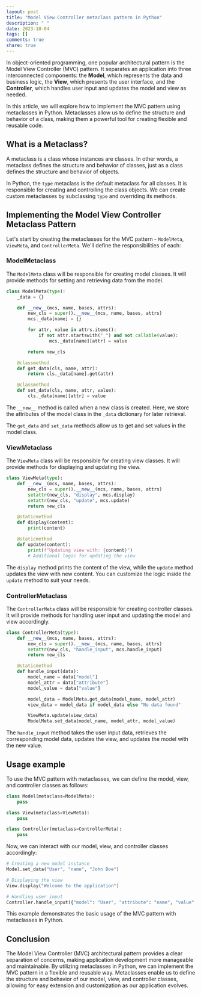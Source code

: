 ```yaml
---
layout: post
title: "Model View Controller metaclass pattern in Python"
description: " "
date: 2023-10-04
tags: []
comments: true
share: true
---
```


In object-oriented programming, one popular architectural pattern is the Model View Controller (MVC) pattern. It separates an application into three interconnected components: the **Model**, which represents the data and business logic, the **View**, which presents the user interface, and the **Controller**, which handles user input and updates the model and view as needed.

In this article, we will explore how to implement the MVC pattern using metaclasses in Python. Metaclasses allow us to define the structure and behavior of a class, making them a powerful tool for creating flexible and reusable code.

## What is a Metaclass?

A metaclass is a class whose instances are classes. In other words, a metaclass defines the structure and behavior of classes, just as a class defines the structure and behavior of objects.

In Python, the `type` metaclass is the default metaclass for all classes. It is responsible for creating and controlling the class objects. We can create custom metaclasses by subclassing `type` and overriding its methods.

## Implementing the Model View Controller Metaclass Pattern

Let's start by creating the metaclasses for the MVC pattern - `ModelMeta`, `ViewMeta`, and `ControllerMeta`. We'll define the responsibilities of each:

### ModelMetaclass

The `ModelMeta` class will be responsible for creating model classes. It will provide methods for setting and retrieving data from the model.

```python
class ModelMeta(type):
    _data = {}

    def __new__(mcs, name, bases, attrs):
        new_cls = super().__new__(mcs, name, bases, attrs)
        mcs._data[name] = {}

        for attr, value in attrs.items():
            if not attr.startswith("_") and not callable(value):
                mcs._data[name][attr] = value

        return new_cls

    @classmethod
    def get_data(cls, name, attr):
        return cls._data[name].get(attr)

    @classmethod
    def set_data(cls, name, attr, value):
        cls._data[name][attr] = value
```

The `__new__` method is called when a new class is created. Here, we store the attributes of the model class in the `_data` dictionary for later retrieval.

The `get_data` and `set_data` methods allow us to get and set values in the model class.

### ViewMetaclass

The `ViewMeta` class will be responsible for creating view classes. It will provide methods for displaying and updating the view.

```python
class ViewMeta(type):
    def __new__(mcs, name, bases, attrs):
        new_cls = super().__new__(mcs, name, bases, attrs)
        setattr(new_cls, "display", mcs.display)
        setattr(new_cls, "update", mcs.update)
        return new_cls

    @staticmethod
    def display(content):
        print(content)

    @staticmethod
    def update(content):
        print(f"Updating view with: {content}")
        # Additional logic for updating the view
```

The `display` method prints the content of the view, while the `update` method updates the view with new content. You can customize the logic inside the `update` method to suit your needs.

### ControllerMetaclass

The `ControllerMeta` class will be responsible for creating controller classes. It will provide methods for handling user input and updating the model and view accordingly.

```python
class ControllerMeta(type):
    def __new__(mcs, name, bases, attrs):
        new_cls = super().__new__(mcs, name, bases, attrs)
        setattr(new_cls, "handle_input", mcs.handle_input)
        return new_cls

    @staticmethod
    def handle_input(data):
        model_name = data["model"]
        model_attr = data["attribute"]
        model_value = data["value"]

        model_data = ModelMeta.get_data(model_name, model_attr)
        view_data = model_data if model_data else "No data found"

        ViewMeta.update(view_data)
        ModelMeta.set_data(model_name, model_attr, model_value)
```

The `handle_input` method takes the user input data, retrieves the corresponding model data, updates the view, and updates the model with the new value.

## Usage example

To use the MVC pattern with metaclasses, we can define the model, view, and controller classes as follows:

```python
class Model(metaclass=ModelMeta):
    pass

class View(metaclass=ViewMeta):
    pass

class Controller(metaclass=ControllerMeta):
    pass
```

Now, we can interact with our model, view, and controller classes accordingly:

```python
# Creating a new model instance
Model.set_data("User", "name", "John Doe")

# Displaying the view
View.display("Welcome to the application")

# Handling user input
Controller.handle_input({"model": "User", "attribute": "name", "value": "Jane Doe"})
```

This example demonstrates the basic usage of the MVC pattern with metaclasses in Python.

## Conclusion

The Model View Controller (MVC) architectural pattern provides a clear separation of concerns, making application development more manageable and maintainable. By utilizing metaclasses in Python, we can implement the MVC pattern in a flexible and reusable way. Metaclasses enable us to define the structure and behavior of our model, view, and controller classes, allowing for easy extension and customization as our application evolves.